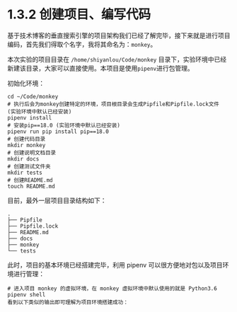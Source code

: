 # 1.3.2 创建项目、编写代码

基于技术博客的垂直搜索引擎的项目架构我们已经了解完毕，接下来就是进行项目编码，首先我们得取个名字，我将其命名为：`monkey`。

本次实验的项目目录在 `/home/shiyanlou/Code/monkey` 目录下，实验环境中已经新建该目录，大家可以直接使用。本项目是使用`pipenv`进行包管理。

初始化环境：

```shell
cd ~/Code/monkey
# 执行后会为monkey创建特定的环境，项目根目录会生成Pipfile和Pipfile.lock文件 (实验环境中默认已经安装)
pipenv install
# 安装pip==18.0 (实验环境中默认已经安装)
pipenv run pip install pip==18.0
# 创建代码目录
mkdir monkey
# 创建说明文档目录
mkdir docs
# 创建测试文件夹
mkdir tests
# 创建README.md
touch README.md
```



目前，最外一层项目目录结构如下：

```shell
.
├── Pipfile
├── Pipfile.lock
├── README.md
├── docs
├── monkey
└── tests
```



此时，项目的基本环境已经搭建完毕，利用 pipenv 可以很方便地对包以及项目环境进行管理：

```shell
# 进入项目 monkey 的虚拟环境，在 monkey 虚拟环境中默认使用的就是 Python3.6
pipenv shell
看到以下类似的输出即可理解为项目环境搭建成功：
```